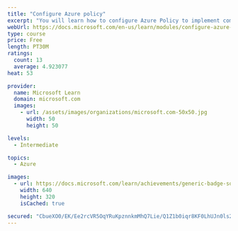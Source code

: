 ```yaml
---
title: "Configure Azure policy"
excerpt: "You will learn how to configure Azure Policy to implement compliance requirements."
webUrl: https://docs.microsoft.com/en-us/learn/modules/configure-azure-policy/
type: course
price: Free
length: PT30M
ratings:
  count: 13
  average: 4.923077
heat: 53

provider:
  name: Microsoft Learn
  domain: microsoft.com
  images:
    - url: /assets/images/organizations/microsoft.com-50x50.jpg
      width: 50
      height: 50

levels:
  - Intermediate

topics:
  - Azure

images:
  - url: https://docs.microsoft.com/learn/achievements/generic-badge-social.png
    width: 640
    height: 320
    isCached: true

secured: "CbueXO0/EK/Ee2rcVR5OqYRuKpznnkmMhQ7Lie/Q1Z1b0iqr8KF0LhUJn0ls2wZZ+2Kno2up+cadFfJSBGMIGwNcW32H+RjMZpAeaHOTu/aJkm4jWDyub17fnhvKfnMTgOcUFJgNqxPGfP71CXbvbkazCaNzUyxRg52PyagoDV0NbOjJTx2UxDBqWg3L5GomKHHz0n+0yJGc64CwGddjcnH7IJ8R/dfTmwDGQo6AiYzZpNMSxuLGoYTx8O6f9tHyI1qPVk4sg30JBYAN5i3vc1/f5BzndANZzZsLx/PzAK2H+dzu+jW3UqK4rBNr9VVreFJKAby/rkdmbClAEnWESbXhPuiafWLrNOItR2ynDKdN8uAunxHtQgDM4nS0/ZJGthpvKwX1do6P83nQnT1eR9WTIw3j8ulaFwPTRp8XD5s=;fUOad1dNIuoX6OwYK4FaoQ=="
---
```


